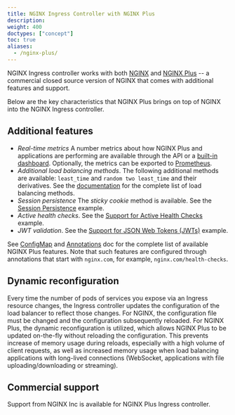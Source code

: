 ```yaml
---
title: NGINX Ingress Controller with NGINX Plus
description: 
weight: 400
doctypes: ["concept"]
toc: true
aliases: 
  - /nginx-plus/
---
```



NGINX Ingress controller works with both [NGINX](https://nginx.org/) and [NGINX Plus](https://www.nginx.com/products/nginx/) -- a commercial closed source version of NGINX that comes with additional features and support. 

Below are the key characteristics that NGINX Plus brings on top of NGINX into the NGINX Ingress controller.

## Additional features

* *Real-time metrics* A number metrics about how NGINX Plus and applications are performing are available through the API or a [built-in dashboard](https://docs.nginx.com/nginx-ingress-controller/logging-and-monitoring/status-page/). Optionally, the metrics can be exported to [Prometheus](https://docs.nginx.com/nginx-ingress-controller/logging-and-monitoring/prometheus/).
* *Additional load balancing methods*. The following additional methods are available: `least_time` and `random two least_time` and their derivatives. See the [documentation](https://nginx.org/en/docs/http/ngx_http_upstream_module.html) for the complete list of load balancing methods.
* *Session persistence* The *sticky cookie* method is available. See the [Session Persistence](https://github.com/nginxinc/kubernetes-ingress/tree/master/examples/session-persistence) example.
* *Active health checks*. See the [Support for Active Health Checks](https://github.com/nginxinc/kubernetes-ingress/tree/master/examples/health-checks) example.
* *JWT validation*. See the [Support for JSON Web Tokens (JWTs)](https://github.com/nginxinc/kubernetes-ingress/tree/master/examples/jwt) example.
    
See [ConfigMap](https://docs.nginx.com/nginx-ingress-controller/configuration/global-configuration/configmap-resource/) and [Annotations](https://docs.nginx.com/nginx-ingress-controller/configuration/ingress-resources/advanced-configuration-with-annotations/) doc for the complete list of available NGINX Plus features. Note that such features are configured through annotations that start with `nginx.com`, for example, `nginx.com/health-checks`.

## Dynamic reconfiguration

Every time the number of pods of services you expose via an Ingress resource changes, the Ingress controller updates the configuration of the load balancer to reflect those changes. For NGINX, the configuration file must be changed and the configuration subsequently reloaded. For NGINX Plus, the dynamic reconfiguration is utilized, which allows NGINX Plus to be updated on-the-fly without reloading the configuration. This prevents increase of memory usage during reloads, especially with a high volume of client requests, as well as increased memory usage when load balancing applications with long-lived connections (WebSocket, applications with file uploading/downloading or streaming).

## Commercial support

Support from NGINX Inc is available for NGINX Plus Ingress controller.
